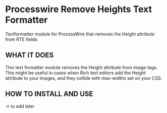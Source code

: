 Processwire Remove Heights Text Formatter
=========================================

Textformatter module for ProcessWire that removes the Height attribute from RTE fields


WHAT IT DOES
------------

This text formatter module removes the Height attribute from image tags.
This might be useful in cases when Rich text editors add the Height attribute to your images, and they collide with max-widths set on your CSS.



HOW TO INSTALL AND USE
----------------------

-> to add later
